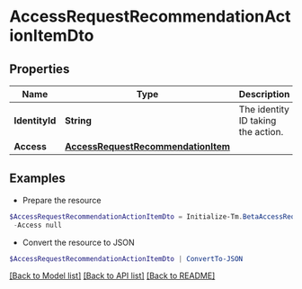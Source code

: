 # AccessRequestRecommendationActionItemDto
## Properties

Name | Type | Description | Notes
------------ | ------------- | ------------- | -------------
**IdentityId** | **String** | The identity ID taking the action. | 
**Access** | [**AccessRequestRecommendationItem**](AccessRequestRecommendationItem.md) |  | 

## Examples

- Prepare the resource
```powershell
$AccessRequestRecommendationActionItemDto = Initialize-Tm.BetaAccessRequestRecommendationActionItemDto  -IdentityId 2c91808570313110017040b06f344ec9 `
 -Access null
```

- Convert the resource to JSON
```powershell
$AccessRequestRecommendationActionItemDto | ConvertTo-JSON
```

[[Back to Model list]](../README.md#documentation-for-models) [[Back to API list]](../README.md#documentation-for-api-endpoints) [[Back to README]](../README.md)

